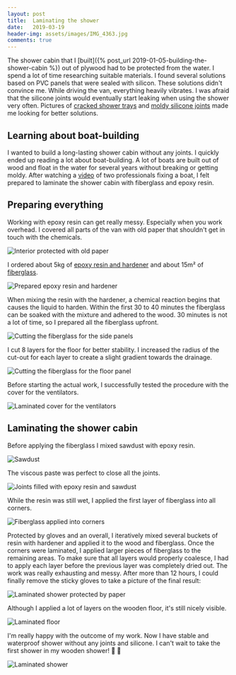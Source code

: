 ```yaml
---
layout: post
title:  Laminating the shower
date:   2019-03-19
header-img: assets/images/IMG_4363.jpg
comments: true
---
```


The shower cabin that I [built]({% post_url 2019-01-05-building-the-shower-cabin %}) out of plywood had to be protected from the water. I spend a lot of time researching suitable materials. I found several solutions based on PVC panels that were sealed with silicon. These solutions didn't convince me. While driving the van, everything heavily vibrates. I was afraid that the silicone joints would eventually start leaking when using the shower very often. Pictures of [cracked shower trays](https://www.google.com/search?q=cracked+shower+tray+in+caravan&tbm=isch) and [moldy silicone joints](https://www.google.com/search?q=moldy+silicone+joints+shower&tbm=isch) made me looking for better solutions.

## Learning about boat-building

I wanted to build a long-lasting shower cabin without any joints. I quickly ended up reading a lot about boat-building. A lot of boats are built out of wood and float in the water for several years without breaking or getting moldy. After watching a [video](https://www.youtube.com/watch?v=z0SH5drQsGY&t=915s) of two professionals fixing a boat, I felt prepared to laminate the shower cabin with fiberglass and epoxy resin.

## Preparing everything

Working with epoxy resin can get really messy. Especially when you work overhead. I covered all parts of the van with old paper that shouldn't get in touch with the chemicals.

![Interior protected with old paper](/assets/images/IMG_4318.jpg)

I ordered about 5kg of [epoxy resin and hardener](https://www.amazon.de/Epoxidharz-4305-Härter-313-1-5kg/dp/B00A6QC88U?tag=mumothhoofba-21) and about 15m² of [fiberglass](https://www.amazon.de/Glasfilamentgewebe-Finish-163g-m²-Leinwand/dp/B00EVDIVK8?tag=mumothhoofba-21).

![Prepared epoxy resin and hardener](/assets/images/IMG_4319.jpg)

When mixing the resin with the hardener, a chemical reaction begins that causes the liquid to harden. Within the first 30 to 40 minutes the fiberglass can be soaked with the mixture and adhered to the wood. 30 minutes is not a lot of time, so I prepared all the fiberglass upfront.

![Cutting the fiberglass for the side panels](/assets/images/IMG_4325.jpg)

I cut 8 layers for the floor for better stability. I increased the radius of the cut-out for each layer to create a slight gradient towards the drainage.

![Cutting the fiberglass for the floor panel](/assets/images/IMG_4336.jpg)

Before starting the actual work, I successfully tested the procedure with the cover for the ventilators.

![Laminated cover for the ventilators](/assets/images/IMG_4320.jpg)

## Laminating the shower cabin

Before applying the fiberglass I mixed sawdust with epoxy resin.

![Sawdust](/assets/images/IMG_4332.jpg)

The viscous paste was perfect to close all the joints.

![Joints filled with epoxy resin and sawdust](/assets/images/IMG_4328.jpg)

While the resin was still wet, I applied the first layer of fiberglass into all corners.

![Fiberglass applied into corners](/assets/images/IMG_4352.jpg)

Protected by gloves and an overall, I iteratively mixed several buckets of resin with hardener and applied it to the wood and fiberglass. Once the corners were laminated, I applied larger pieces of fiberglass to the remaining areas. To make sure that all layers would properly coalesce, I had to apply each layer before the previous layer was completely dried out. The work was really exhausting and messy. After more than 12 hours, I could finally remove the sticky gloves to take a picture of the final result:

![Laminated shower protected by paper](/assets/images/IMG_4354.jpg)

Although I applied a lot of layers on the wooden floor, it's still nicely visible.

![Laminated floor](/assets/images/IMG_4364.jpg)

I'm really happy with the outcome of my work. Now I have stable and waterproof shower without any joints and silicone. I can't wait to take the first shower in my wooden shower! :tada: :shower:

![Laminated shower](/assets/images/IMG_4363.jpg)
